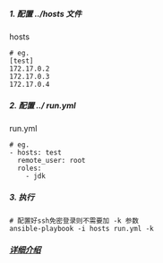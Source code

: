 
##### 1. 配置 ../hosts 文件
hosts
```
# eg.
[test]
172.17.0.2
172.17.0.3
172.17.0.4
```
##### 2. 配置 ../ run.yml
run.yml
```
# eg.
- hosts: test
  remote_user: root
  roles:
    - jdk
```
##### 3. 执行  

```
# 配置好ssh免密登录则不需要加 -k 参数
ansible-playbook -i hosts run.yml -k
```

##### [详细介绍](http://waterandair.top/install-jdk)